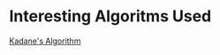 # Interesting Algoritms Used
<a href="https://www.youtube.com/watch?v=86CQq3pKSUw">Kadane's Algorithm</a>

